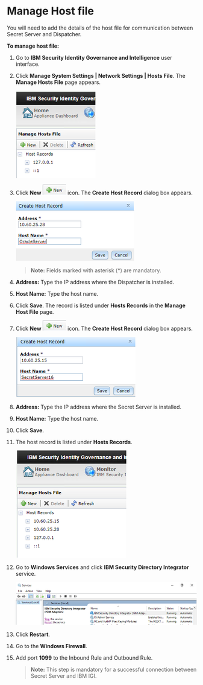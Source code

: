 [title]: # (Manage Host file)
[tags]: # (introduction)
[priority]: # (105)
# Manage Host file

You will need to add the details of the host file for communication between Secret Server and Dispatcher.

__To manage host file:__

1. Go to __IBM Security Identity Governance and Intelligence__ user interface.
1. Click __Manage System Settings | Network Settings | Hosts File__. The __Manage Hosts File__ page appears.

   ![managehostfile](images/managehostfile.png)
1. Click __New__ ![newicon](images/newicon.png) icon. The __Create Host Record__ dialog box appears.

   ![createhostrecord](images/createhostrecord.png)

   >**Note:** Fields marked with asterisk (*) are mandatory.

1. __Address:__ Type the IP address where the Dispatcher is installed.
1. __Host Name:__ Type the host name.
1. Click __Save__. The record is listed under __Hosts Records__ in the __Manage Host File__ page.
1. Click __New__ ![newicon](images/newicon.png) icon. The __Create Host Record__ dialog box appears.

   ![createhostrecordtwo](images/createhostrecordtwo.png)


1. __Address:__ Type the IP address where the Secret Server is installed.
1. __Host Name:__ Type the host name.
1. Click __Save__.
1. The host record is listed under __Hosts Records__.

   ![managehostfiletwo](images/managehostfiletwo.png)
1. Go to __Windows Services__ and click __IBM Security Directory Integrator__ service.

   ![services](images/services.png)
1. Click __Restart__.
1. Go to the __Windows Firewall__.
1. Add port __1099__ to the Inbound Rule and Outbound Rule.

   >**Note:** This step is mandatory for a successful connection between Secret Server and IBM IGI.
